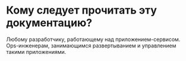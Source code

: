 Кому следует прочитать эту документацию?
==============================

Любому разработчику, работающему над приложением-сервисом. Ops-инженерам, занимающимся
развертыванием и управлением такими приложениями.
